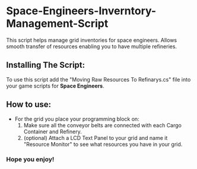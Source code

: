 # Space-Engineers-Inverntory-Management-Script
This script helps manage grid inventories for space engineers. Allows smooth transfer of resources enabling you to have multiple refineries.

## Installing The Script:
To use this script add the "Moving Raw Resources To Refinarys.cs" file into your game scripts for **Space Engineers**.

## How to use:
- For the grid you place your programming block on:
  1. Make sure all the conveyor belts are connected with each Cargo Container and Refinery.
  2. (optional) Attach a LCD Text Panel to your grid and name it "Resource Monitor" to see what resources you have in your grid.
  
    
     
### Hope you enjoy!